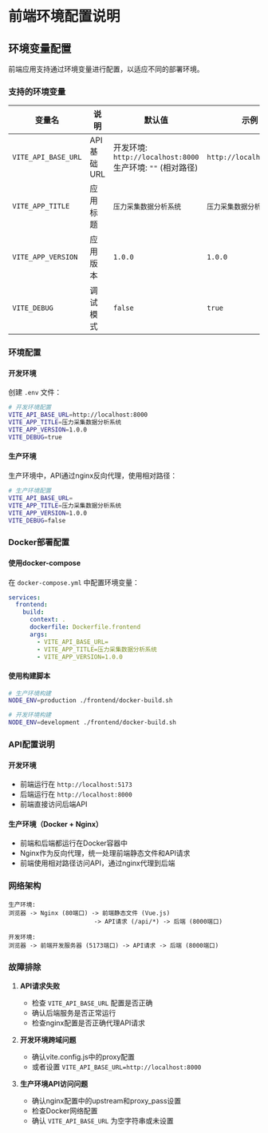 # 前端环境配置说明

## 环境变量配置

前端应用支持通过环境变量进行配置，以适应不同的部署环境。

### 支持的环境变量

| 变量名 | 说明 | 默认值 | 示例 |
|--------|------|--------|------|
| `VITE_API_BASE_URL` | API基础URL | 开发环境: `http://localhost:8000`<br>生产环境: `""` (相对路径) | `http://localhost:8000` |
| `VITE_APP_TITLE` | 应用标题 | `压力采集数据分析系统` | `压力采集数据分析系统` |
| `VITE_APP_VERSION` | 应用版本 | `1.0.0` | `1.0.0` |
| `VITE_DEBUG` | 调试模式 | `false` | `true` |

### 环境配置

#### 开发环境

创建 `.env` 文件：

```bash
# 开发环境配置
VITE_API_BASE_URL=http://localhost:8000
VITE_APP_TITLE=压力采集数据分析系统
VITE_APP_VERSION=1.0.0
VITE_DEBUG=true
```

#### 生产环境

生产环境中，API通过nginx反向代理，使用相对路径：

```bash
# 生产环境配置
VITE_API_BASE_URL=
VITE_APP_TITLE=压力采集数据分析系统
VITE_APP_VERSION=1.0.0
VITE_DEBUG=false
```

### Docker部署配置

#### 使用docker-compose

在 `docker-compose.yml` 中配置环境变量：

```yaml
services:
  frontend:
    build:
      context: .
      dockerfile: Dockerfile.frontend
      args:
        - VITE_API_BASE_URL=
        - VITE_APP_TITLE=压力采集数据分析系统
        - VITE_APP_VERSION=1.0.0
```

#### 使用构建脚本

```bash
# 生产环境构建
NODE_ENV=production ./frontend/docker-build.sh

# 开发环境构建
NODE_ENV=development ./frontend/docker-build.sh
```

### API配置说明

#### 开发环境
- 前端运行在 `http://localhost:5173`
- 后端运行在 `http://localhost:8000`
- 前端直接访问后端API

#### 生产环境（Docker + Nginx）
- 前端和后端都运行在Docker容器中
- Nginx作为反向代理，统一处理前端静态文件和API请求
- 前端使用相对路径访问API，通过nginx代理到后端

### 网络架构

```
生产环境:
浏览器 -> Nginx (80端口) -> 前端静态文件 (Vue.js)
                        -> API请求 (/api/*) -> 后端 (8000端口)

开发环境:
浏览器 -> 前端开发服务器 (5173端口) -> API请求 -> 后端 (8000端口)
```

### 故障排除

1. **API请求失败**
   - 检查 `VITE_API_BASE_URL` 配置是否正确
   - 确认后端服务是否正常运行
   - 检查nginx配置是否正确代理API请求

2. **开发环境跨域问题**
   - 确认vite.config.js中的proxy配置
   - 或者设置 `VITE_API_BASE_URL=http://localhost:8000`

3. **生产环境API访问问题**
   - 确认nginx配置中的upstream和proxy_pass设置
   - 检查Docker网络配置
   - 确认 `VITE_API_BASE_URL` 为空字符串或未设置 